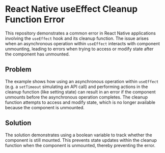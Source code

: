 # React Native useEffect Cleanup Function Error

This repository demonstrates a common error in React Native applications involving the `useEffect` hook and its cleanup function. The issue arises when an asynchronous operation within `useEffect` interacts with component unmounting, leading to errors when trying to access or modify state after the component has unmounted.

## Problem
The example shows how using an asynchronous operation within `useEffect` (e.g. a `setTimeout` simulating an API call) and performing actions in the cleanup function (like setting state) can result in an error if the component unmounts before the asynchronous operation completes. The cleanup function attempts to access and modify state, which is no longer available because the component is unmounted. 

## Solution
The solution demonstrates using a boolean variable to track whether the component is still mounted. This prevents state updates within the cleanup function when the component is unmounted, thereby preventing the error. 